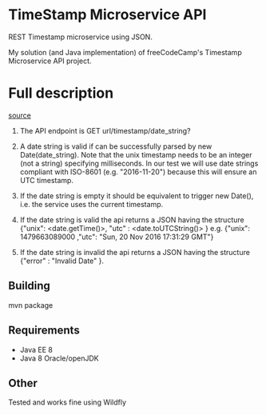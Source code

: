 # TimeStamp Microservice API
REST Timestamp microservice using JSON.

My solution (and Java implementation) of freeCodeCamp's Timestamp Microservice
API project.


# Full description
[source](https://curse-arrow.glitch.me/)

1. The API endpoint is GET url/timestamp/date_string?

2. A date string is valid if can be successfully parsed by new Date(date_string).
Note that the unix timestamp needs to be an integer (not a string) specifying milliseconds.
In our test we will use date strings compliant with ISO-8601 (e.g. "2016-11-20") because this will ensure an UTC timestamp.

3. If the date string is empty it should be equivalent to trigger new Date(), i.e. the service uses the current timestamp.

4. If the date string is valid the api returns a JSON having the structure
{"unix": <date.getTime()>, "utc" : <date.toUTCString()> }
e.g. {"unix": 1479663089000 ,"utc": "Sun, 20 Nov 2016 17:31:29 GMT"}

5. If the date string is invalid the api returns a JSON having the structure
{"error" : "Invalid Date" }.


## Building
mvn package

## Requirements
* Java EE 8
* Java 8 Oracle/openJDK

## Other
Tested and works fine using Wildfly
